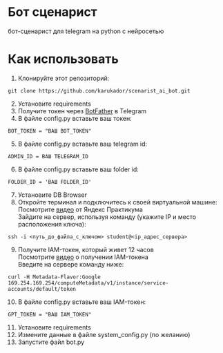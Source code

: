 # Бот сценарист
бот-сценарист для telegram на python с нейросетью

# Как использовать
1) Клонируйте этот репозиторий:
```
git clone https://github.com/karukador/scenarist_ai_bot.git
```
2) Установите requirements
3) Получите токен через [BotFather](https://telegram.me/BotFather) в Telegram 
4) В файле config.py вставьте ваш токен:
```
BOT_TOKEN = "ВАШ BOT_TOKEN"
```
5) В файле config.py вставьте ваш telegram id:
```
ADMIN_ID = ВАШ TELEGRAM_ID
```
6) В файле config.py вставьте ваш folder id:
```
FOLDER_ID = 'ВАШ FOLDER_ID'
```
7) Установите DB Browser  
8) Откройте терминал и подключитесь к своей виртуальной машине:  
   Посмотрите [видео](https://code.s3.yandex.net/kids-ai/video/1710521524357368.mp4) от Яндекс Практикума  
   Зайдите на сервер, используя команду (укажите IP и место расположения ключа):  
```
ssh -i <путь_до_файла_с_ключом> student@<ip_адрес_сервера>  
```
9) Получите IAM-токен, который живет 12 часов  
   Посмотрите [видео](https://code.s3.yandex.net/kids-ai/video/1710080423616925.mp4) о получении IAM-токена  
   Введите на сервере команду ниже:  
```
curl -H Metadata-Flavor:Google 169.254.169.254/computeMetadata/v1/instance/service-accounts/default/token
```
10) В файле config.py вставьте ваш IAM-токен:  
```
GPT_TOKEN = "ВАШ IAM_TOKEN"
```  
11) Установите requirements  
12) Измените данные в файле system_config.py (по желанию)  
13) Запустите файл bot.py  